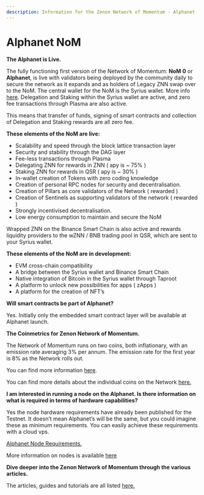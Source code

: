 ```yaml
---
description: Information for the Zenon Network of Momentum - Alphanet
---
```


# Alphanet NoM

**The Alphanet is Live.**

The fully functioning first version of the Network of Momentum: **NoM 0** or **Alphanet**, is live with validators being deployed by the community daily to secure the network as it expands and as holders of Legacy ZNN swap over to the NoM. The central wallet for the NoM is the Syrius wallet. More info [here](wallets.md). Delegation and Staking within the Syrius wallet are active, and zero fee transactions through Plasma are also active.&#x20;

This means that transfer of funds, signing of smart contracts and collection of Delegation and Staking rewards are all zero fee.

**These elements of the NoM are live:**

* Scalability and speed through the block lattice transaction layer
* Security and stability through the DAG layer
* Fee-less transactions through Plasma
* Delegating ZNN for rewards in ZNN ( apy is \~ 75% )
* Staking ZNN for rewards in QSR ( apy is \~ 30% )
* In-wallet creation of Tokens with zero coding knowledge
* Creation of personal RPC nodes for security and decentralisation.
* Creation of Pillars as core validators of the Network ( rewarded )
* Creation of Sentinels as supporting validators of the network ( rewarded )
* Strongly incentivised decentralisation.
* Low energy consumption to maintain and secure the NoM

Wrapped ZNN on the Binance Smart Chain is also active and rewards liquidity providers to the wZNN / BNB trading pool in QSR, which are sent to your Syrius wallet.

**These elements of the NoM are in development:**

* EVM cross-chain compatibility
* A bridge between the Syrius wallet and Binance Smart Chain
* Native integration of Bitcoin in the Syrius wallet through Taproot
* A platform to unlock new possibilities for apps ( zApps )
* A platform for the creation of NFT’s

**Will smart contracts be part of Alphanet?**

Yes. Initially only the embedded smart contract layer will be available at Alphanet launch.

**The Coinmetrics for Zenon Network of Momentum.**

The Network of Momentum runs on two coins, both inflationary, with an emission rate averaging 3% per annum. The emission rate for the first year is 8% as the Network rolls out.&#x20;

You can find more information [here](https://medium.com/@zenon.network/znn-x-qsr-alphanet-specifications-83d27c005c09).

You can find more details about the individual coins on the Network [here.](coins-and-tokens.md)

**I am interested in running a node on the Alphanet. Is there information on what is required in terms of hardware capabilities?**

Yes the node hardware requirements have already been published for the Testnet. It doesn’t mean Alphanet’s will be the same, but you could imagine these as minimum requirements. You can easily achieve these requirements with a cloud vps.

​[Alphanet Node Requirements.](https://testnet.znn.space/#!requirements.md)​

More information on nodes is available [here](nodes-pillars-and-sentinels.md)

**Dive deeper into the Zenon Network of Momentum through the various articles.**

The articles, guides and tutorials are all listed [here.](../)
